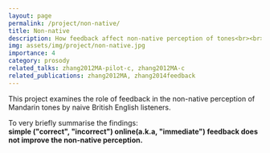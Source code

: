 ```yaml
---
layout: page
permalink: /project/non-native/
title: Non-native
description: How feedback affect non-native perception of tones<br><br><br>
img: assets/img/project/non-native.jpg
importance: 4
category: prosody
related_talks: zhang2012MA-pilot-c, zhang2012MA-c
related_publications: zhang2012MA, zhang2014feedback
---
```


This project examines the role of feedback in the non-native perception of Mandarin tones by naive British English listeners.  

To very briefly summarise the findings:   
**simple ("correct", "incorrect") online(a.k.a, "immediate") feedback does not improve the non-native perception.**

